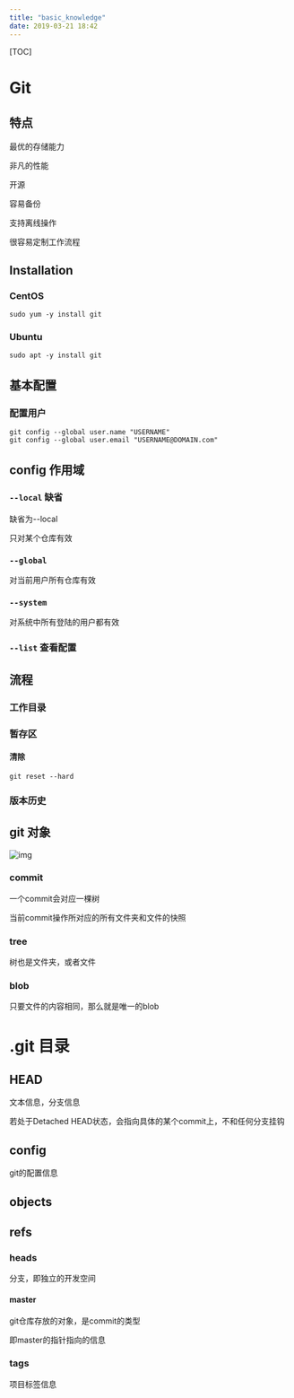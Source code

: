 ```yaml
---
title: "basic_knowledge"
date: 2019-03-21 18:42
---
```



[TOC]

# Git



## 特点

最优的存储能力

非凡的性能

开源

容易备份

支持离线操作

很容易定制工作流程



## Installation

### CentOS

```
sudo yum -y install git
```



### Ubuntu

```
sudo apt -y install git
```





## 基本配置



### 配置用户

```
git config --global user.name "USERNAME"
git config --global user.email "USERNAME@DOMAIN.com"
```





## config 作用域



### `--local` 缺省

缺省为--local

只对某个仓库有效





### `--global`

对当前用户所有仓库有效





### `--system`

对系统中所有登陆的用户都有效



### `--list` 查看配置





## 流程



### 工作目录



### 暂存区



#### 清除

```
git reset --hard
```



### 版本历史









## git 对象

![img](https://snag.gy/6iJuLn.jpg)







### commit

一个commit会对应一棵树

当前commit操作所对应的所有文件夹和文件的快照



### tree

树也是文件夹，或者文件





### blob 

只要文件的内容相同，那么就是唯一的blob











# .git 目录



## HEAD 

文本信息，分支信息



若处于Detached HEAD状态，会指向具体的某个commit上，不和任何分支挂钩



## config

git的配置信息



## objects







## refs



### heads

分支，即独立的开发空间



#### master

git仓库存放的对象，是commit的类型

即master的指针指向的信息



### tags

项目标签信息





